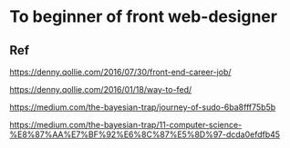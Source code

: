 # To beginner of front web-designer

## Ref
https://denny.qollie.com/2016/07/30/front-end-career-job/

https://denny.qollie.com/2016/01/18/way-to-fed/

https://medium.com/the-bayesian-trap/journey-of-sudo-6ba8fff75b5b

https://medium.com/the-bayesian-trap/11-computer-science-%E8%87%AA%E7%BF%92%E6%8C%87%E5%8D%97-dcda0efdfb45
